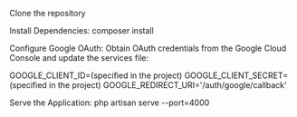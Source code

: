 Clone the repository

Install Dependencies:
composer install

Configure Google OAuth:
Obtain OAuth credentials from the Google Cloud Console and update the services file:

GOOGLE_CLIENT_ID=(specified in the project)
GOOGLE_CLIENT_SECRET=(specified in the project)
GOOGLE_REDIRECT_URI='/auth/google/callback'


Serve the Application:
php artisan serve --port=4000